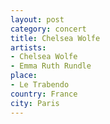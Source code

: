 ```yaml
---
layout: post
category: concert
title: Chelsea Wolfe
artists: 
- Chelsea Wolfe
- Emma Ruth Rundle
place: 
- Le Trabendo
country: France
city: Paris
---
```


